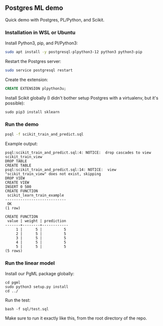 ## Postgres ML demo

Quick demo with Postgres, PL/Python, and Scikit.

### Installation in WSL or Ubuntu

Install Python3, pip, and Pl/Python3:

```bash
sudo apt install -y postgresql-plpython3-12 python3 python3-pip
```

Restart the Postgres server:

```bash
sudo service postgresql restart
```

Create the extension:

```sql
CREATE EXTENSION plpython3u;
```

Install Scikit globally (I didn't bother setup Postgres with a virtualenv, but it's possible):

```
sudo pip3 install sklearn
```

### Run the demo

```bash
psql -f scikit_train_and_predict.sql
```

Example output:

```
psql:scikit_train_and_predict.sql:4: NOTICE:  drop cascades to view scikit_train_view
DROP TABLE
CREATE TABLE
psql:scikit_train_and_predict.sql:14: NOTICE:  view "scikit_train_view" does not exist, skipping
DROP VIEW
CREATE VIEW
INSERT 0 500
CREATE FUNCTION
 scikit_learn_train_example
----------------------------
 OK
(1 row)

CREATE FUNCTION
 value | weight | prediction
-------+--------+------------
     1 |      5 |          5
     2 |      5 |          5
     3 |      5 |          5
     4 |      5 |          5
     5 |      5 |          5
(5 rows)
```

### Run the linear model

Install our PgML package globally:

```
cd pgml
sudo python3 setup.py install
cd ../
```

Run the test:

```
bash -f sql/test.sql
```

Make sure to run it exactly like this, from the root directory of the repo.
